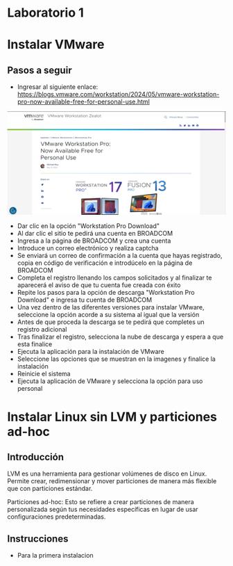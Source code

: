# Laboratorio 1

# Instalar VMware

## Pasos a seguir

- Ingresar al siguiente enlace: https://blogs.vmware.com/workstation/2024/05/vmware-workstation-pro-now-available-free-for-personal-use.html

![PAGINA VMWARE](https://github.com/RaulRiCi/Practica_1_Linux_FCiencias/blob/main/Semana1/Pagina%20VMware.png?raw=true)

- Dar clic en la opción "Workstation Pro Download"
- Al dar clic el sitio te pedirá una cuenta en BROADCOM
- Ingresa a la página de BROADCOM y crea una cuenta
- Introduce un correo electrónico y realiza captcha
- Se enviará un correo de confirmación a la cuenta que hayas registrado, copia en código de verificación e introdúcelo en la página de BROADCOM
- Completa el registro llenando los campos solicitados y al finalizar te aparecerá el aviso de que tu cuenta fue creada con éxito
- Repite los pasos para la opción de descarga "Workstation Pro Download" e ingresa tu cuenta de BROADCOM
- Una vez dentro de las diferentes versiones para instalar VMware, seleccione la opción acorde a su sistema al igual que la versión
- Antes de que proceda la descarga se te pedirá que completes un registro adicional
- Tras finalizar el registro, selecciona la nube de descarga y espera a que esta finalice
- Ejecuta la aplicación para la instalación de VMware
- Seleccione las opciones que se muestran en la imagenes y finalice la instalación
- Reinicie el sistema
- Ejecuta la aplicación de VMware y selecciona la opción para uso personal

# Instalar Linux sin LVM y particiones ad-hoc

## Introducción

LVM es una herramienta para gestionar volúmenes de disco en Linux. Permite crear, redimensionar y mover particiones de manera más flexible que con particiones estándar.

Particiones ad-hoc: Esto se refiere a crear particiones de manera personalizada según tus necesidades específicas en lugar de usar configuraciones predeterminadas.

## Instrucciones

- Para la primera instalacion

